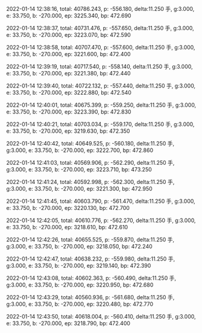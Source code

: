 2022-01-14 12:38:16, total: 40786.243, p: -556.180, delta:11.250 手, g:3.000, e: 33.750, b: -270.000, ep: 3225.340, bp: 472.690

2022-01-14 12:38:37, total: 40731.476, p: -557.650, delta:11.250 手, g:3.000, e: 33.750, b: -270.000, ep: 3223.070, bp: 472.590

2022-01-14 12:38:58, total: 40707.470, p: -557.600, delta:11.250 手, g:3.000, e: 33.750, b: -270.000, ep: 3221.600, bp: 472.400

2022-01-14 12:39:19, total: 40717.540, p: -558.140, delta:11.250 手, g:3.000, e: 33.750, b: -270.000, ep: 3221.380, bp: 472.440

2022-01-14 12:39:40, total: 40722.132, p: -557.440, delta:11.250 手, g:3.000, e: 33.750, b: -270.000, ep: 3222.880, bp: 472.540

2022-01-14 12:40:01, total: 40675.399, p: -559.250, delta:11.250 手, g:3.000, e: 33.750, b: -270.000, ep: 3223.390, bp: 472.830

2022-01-14 12:40:21, total: 40703.034, p: -559.170, delta:11.250 手, g:3.000, e: 33.750, b: -270.000, ep: 3219.630, bp: 472.350

2022-01-14 12:40:42, total: 40649.525, p: -560.180, delta:11.250 手, g:3.000, e: 33.750, b: -270.000, ep: 3222.700, bp: 472.860

2022-01-14 12:41:03, total: 40569.906, p: -562.290, delta:11.250 手, g:3.000, e: 33.750, b: -270.000, ep: 3223.710, bp: 473.250

2022-01-14 12:41:24, total: 40592.998, p: -562.300, delta:11.250 手, g:3.000, e: 33.750, b: -270.000, ep: 3221.300, bp: 472.950

2022-01-14 12:41:45, total: 40603.790, p: -561.470, delta:11.250 手, g:3.000, e: 33.750, b: -270.000, ep: 3220.130, bp: 472.700

2022-01-14 12:42:05, total: 40610.776, p: -562.270, delta:11.250 手, g:3.000, e: 33.750, b: -270.000, ep: 3218.610, bp: 472.610

2022-01-14 12:42:26, total: 40655.525, p: -559.870, delta:11.250 手, g:3.000, e: 33.750, b: -270.000, ep: 3218.050, bp: 472.240

2022-01-14 12:42:47, total: 40638.232, p: -559.980, delta:11.250 手, g:3.000, e: 33.750, b: -270.000, ep: 3219.140, bp: 472.390

2022-01-14 12:43:08, total: 40602.363, p: -560.490, delta:11.250 手, g:3.000, e: 33.750, b: -270.000, ep: 3220.950, bp: 472.680

2022-01-14 12:43:29, total: 40560.936, p: -561.680, delta:11.250 手, g:3.000, e: 33.750, b: -270.000, ep: 3220.480, bp: 472.770

2022-01-14 12:43:50, total: 40618.004, p: -560.410, delta:11.250 手, g:3.000, e: 33.750, b: -270.000, ep: 3218.790, bp: 472.400